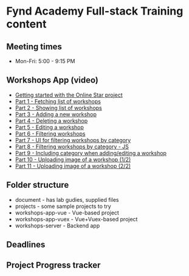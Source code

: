 # Fynd Academy Full-stack Training content

## Meeting times
- Mon-Fri: 5:00 - 9:15 PM

## Workshops App (video)
- [Getting started with the Online Star project](https://corporate-trainings.s3.amazonaws.com/cts/getting-started-with-the-online-star-project.mp4)
- [Part 1 - Fetching list of workshops](https://corporate-trainings.s3.amazonaws.com/cts/workshops-app-part-1.mp4)
- [Part 2 - Showing list of workshops](https://corporate-trainings.s3.amazonaws.com/cts/workshops-app-part-2.mp4)
- [Part 3 - Adding a new workshop](https://corporate-trainings.s3.amazonaws.com/cts/workshops-app-part-3.mp4)
- [Part 4 - Deleting a workshop](https://corporate-trainings.s3.amazonaws.com/cts/workshops-app-part-4.mp4)
- [Part 5 - Editing a workshop](https://corporate-trainings.s3.amazonaws.com/cts/workshops-app-part-5.mp4)
- [Part 6 - Filtering workshops](https://corporate-trainings.s3.amazonaws.com/cts/workshops-app-part-6.mp4)
- [Part 7 - UI for filtering workshops by category](https://corporate-trainings.s3.amazonaws.com/cts/workshops-app-part-7.mp4)
- [Part 8 - Filtering workshops by category - JS](https://corporate-trainings.s3.amazonaws.com/cts/workshops-app-part-8.mp4)
- [Part 9 - Including category when adding/editing a workshop](https://corporate-trainings.s3.amazonaws.com/cts/workshops-app-part-9.mp4)
- [Part 10 - Uploading image of a workshop (1/2)](https://corporate-trainings.s3.amazonaws.com/cts/workshops-app-part-10.mp4)
- [Part 11 - Uploading image of a workshop (2/2)](https://corporate-trainings.s3.amazonaws.com/cts/workshops-app-part-11.mp4)


## Folder structure
- document - has lab gudies, supplied files
- projects - some sample projects to try
- workshops-app-vue - Vue-based project
- workshops-app-vuex - Vue+Vuex-based project
- workshops-server - Backend app

## Deadlines

## Project Progress tracker

